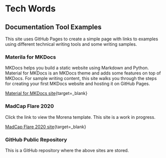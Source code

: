 # Tech Words

## Documentation Tool Examples

This site uses GitHub Pages to create a simple page with links to examples using different technical writing tools and some writing samples.

### Materila for MKDocs

MKDocs helps you build a static website using Markdown and Python. Material for MKDocs is an MKDocs theme and adds some features on top of MKDocs. For sample writing content, this site walks you through the steps for creating your first MKDocs website and hosting it on GitHub Pages.

[Material for MKDocs site](https://techwords.github.io/mkdocs/){target=_blank}

### MadCap Flare 2020

Click the link to view the Morena template. This site is a work in progress.

[MadCap Flare 2020 site](https://techwords.github.io/madcap/Content/Home.htm){target=_blank}

### GitHub Public Repository

This is a GitHub repository where the above sites are stored.
